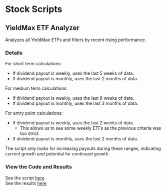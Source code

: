 # Stock Scripts

## YieldMax ETF Analyzer
Analyzes all YieldMax ETFs and filters by recent rising performance.

### Details

For short term calculations:
- If dividend payout is weekly, uses the last 5 weeks of data.
- If dividend payout is monthly, uses the last 2 months of data.

For medium term calculations:
- If dividend payout is weekly, uses the last 8 weeks of data.
- If dividend payout is monthly, uses the last 3 months of data.

For entry point calculations:
- If dividend payout is weekly, uses the last 2 weeks of data.
  - This allows us to see some weekly ETFs as the previous criteria was too strict.
- If dividend payout is monthly, uses the last 2 months of data.

The script only looks for increasing payouts during these ranges, indicating current growth and potential for continued growth.

### View the Code and Results

See the script [here](https://github.com/nishant/stock-scripts/blob/master/src/yieldmax%20analyzer/yieldmax-etf-analyzer.ts)<br>
See the results [here](https://github.com/nishant/stock-scripts/blob/master/src/yieldmax%20analyzer/output.md)

